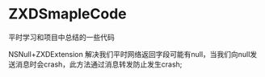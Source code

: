 # ZXDSmapleCode
平时学习和项目中总结的一些代码

NSNull+ZXDExtension  解决我们平时网络返回字段可能有null，当我们向null发送消息时会crash，此方法通过消息转发防止发生crash;
